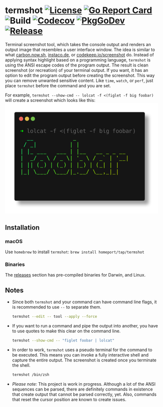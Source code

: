 # termshot [![License](https://img.shields.io/github/license/homeport/termshot.svg)](https://github.com/homeport/termshot/blob/main/LICENSE) [![Go Report Card](https://goreportcard.com/badge/github.com/homeport/termshot)](https://goreportcard.com/report/github.com/homeport/termshot) ![Build](https://github.com/homeport/termshot/workflows/Build/badge.svg) [![Codecov](https://img.shields.io/codecov/c/github/homeport/termshot/main.svg)](https://codecov.io/gh/homeport/termshot) [![PkgGoDev](https://pkg.go.dev/badge/github.com/homeport/termshot)](https://pkg.go.dev/github.com/homeport/termshot) [![Release](https://img.shields.io/github/release/homeport/termshot.svg)](https://github.com/homeport/termshot/releases/latest)

Terminal screenshot tool, which takes the console output and renders an output image that resembles a user interface window. The idea is similar to what [carbon.now.sh](https://carbon.now.sh/), [instaco.de](http://instaco.de/), or [codekeep.io/screenshot](https://codekeep.io/screenshot) do. Instead of applying syntax highlight based on a programming language, `termshot` is using the ANSI escape codes of the program output. The result is clean screenshot (or recreation) of your terminal output. If you want, it has an option to edit the program output before creating the screenshot. This way you can remove unwanted sensitive content. Like `time`, `watch`, or `perf`, just place `termshot` before the command and you are set.

For example, `termshot --show-cmd -- lolcat -f <(figlet -f big foobar)` will create a screenshot which looks like this: ![example](.docs/images/example.png?raw=true "example screenshot")

## Installation

### macOS

Use `homebrew` to install `termshot`: `brew install homeport/tap/termshot`

### Binaries

The [releases](https://github.com/homeport/termshot/releases/) section has pre-compiled binaries for Darwin, and Linux.

## Notes

- Since both `termshot` and your command can have command line flags, it is recommended to use `--` to separate them.

  ```sh
  termshot --edit -- tool --apply --force
  ```

- If you want to run a command and pipe the output into another, you have to use quotes to make this clear on the command line.

  ```sh
  termshot --show-cmd -- "figlet foobar | lolcat"
  ```

- In order to work, `termshot` uses a pseudo terminal for the command to be executed. This means you can invoke a fully interactive shell and capture the entire output. The screenshot is created once you terminate the shell.

  ```sh
  termshot /bin/zsh
  ```

- _Please note:_ This project is work in progress. Although a lot of the ANSI sequences can be parsed, there are definitely commands in existence that create output that cannot be parsed correctly, yet. Also, commands that reset the cursor position are known to create issues.
